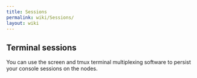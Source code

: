```yaml
---
title: Sessions
permalink: wiki/Sessions/
layout: wiki
---
```


Terminal sessions
-----------------

You can use the screen and tmux terminal multiplexing software to
persist your console sessions on the nodes.
